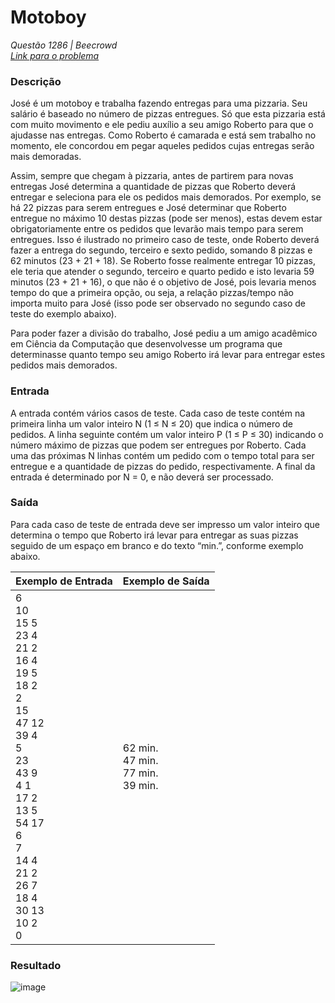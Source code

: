 # Motoboy
*Questão 1286 | Beecrowd*   
*[Link para o problema](https://www.beecrowd.com.br/repository/UOJ_1286.html)*

### Descrição

José é um motoboy e trabalha fazendo entregas para uma pizzaria. Seu salário é baseado no número de pizzas entregues. Só que esta pizzaria está com muito movimento e ele pediu auxílio a seu amigo Roberto para que o ajudasse nas entregas. Como Roberto é camarada e está sem trabalho no momento, ele concordou em pegar aqueles pedidos cujas entregas serão mais demoradas.

Assim, sempre que chegam à pizzaria, antes de partirem para novas entregas José determina a quantidade de pizzas que Roberto deverá entregar e seleciona para ele os pedidos mais demorados. Por exemplo, se há 22 pizzas para serem entregues e José determinar que Roberto entregue no máximo 10 destas pizzas (pode ser menos), estas devem estar obrigatoriamente entre os pedidos que levarão mais tempo para serem entregues. Isso é ilustrado no primeiro caso de teste, onde Roberto deverá fazer a entrega do segundo, terceiro e sexto pedido, somando 8 pizzas e 62 minutos (23 + 21 + 18). Se Roberto fosse realmente entregar 10 pizzas, ele teria que atender o segundo, terceiro e quarto pedido e isto levaria 59 minutos (23 + 21 + 16), o que não é o objetivo de José, pois levaria menos tempo do que a primeira opção, ou seja, a relação pizzas/tempo não importa muito para José (isso pode ser observado no segundo caso de teste do exemplo abaixo).

Para poder fazer a divisão do trabalho, José pediu a um amigo acadêmico em Ciência da Computação que desenvolvesse um programa que determinasse quanto tempo seu amigo Roberto irá levar para entregar estes pedidos mais demorados.

### Entrada

A entrada contém vários casos de teste. Cada caso de teste contém na primeira linha um valor inteiro N (1 ≤ N ≤ 20) que indica o número de pedidos. A linha seguinte contém um valor inteiro P (1 ≤ P ≤ 30) indicando o número máximo de pizzas que podem ser entregues por Roberto. Cada uma das próximas N linhas contém um pedido com o tempo total para ser entregue e a quantidade de pizzas do pedido, respectivamente. A final da entrada é determinado por N = 0, e não deverá ser processado.

### Saída

Para cada caso de teste de entrada deve ser impresso um valor inteiro que determina o tempo que Roberto irá levar para entregar as suas pizzas seguido de um espaço em branco e do texto “min.”, conforme exemplo abaixo.

| **Exemplo de Entrada** | **Exemplo de Saída** |
|-----------|-----------|
|6<br>10<br>15 5<br>23 4<br>21 2<br>16 4<br>19 5<br>18 2<br>2<br>15<br>47 12<br>39 4<br>5<br>23<br>43 9<br>4 1<br>17 2<br>13 5<br>54 17<br>6<br>7<br>14 4<br>21 2<br>26 7<br>18 4<br>30 13<br>10 2<br>0|62 min.<br>47 min.<br>77 min.<br>39 min.|

### Resultado
![image](https://user-images.githubusercontent.com/33001620/216482598-c5671021-089a-4551-b7c0-cd1bddf6dc19.png)
